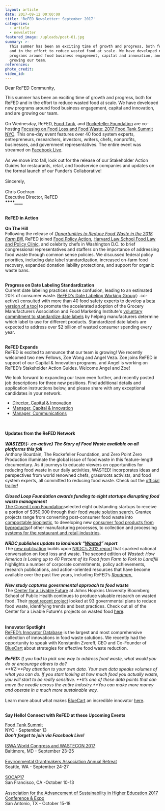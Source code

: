 ```yaml
---
layout: article
date: 2017-09-12 00:00:00
title: 'ReFED Newsletter: September 2017'
categories:
  - article
  - newsletter
featured_image: /uploads/post-01.jpg
summary: >-
  This summer has been an exciting time of growth and progress, both for ReFED
  and in the effort to reduce wasted food at scale. We have developed new
  programs around food business engagement, capital and innovation, and are
  growing our team.
references:
photo_credit:
video_id:
---
```



Dear ReFED Community,

This summer has been an exciting time of growth and progress, both for ReFED and in the effort to reduce wasted food at scale. We have developed new programs around food business engagement, capital and innovation, and are growing our team.<br><br>On Wednesday, ReFED, [Food Tank](https://foodtank.com/), and [Rockefeller Foundation](https://www.rockefellerfoundation.org/) are co-hosting [Focusing on Food Loss and Food Waste: 2017 Food Tank Summit NYC](https://www.eventbrite.com/e/focusing-on-food-loss-and-food-waste-2017-food-tank-summit-nyc-tickets-31681070936). This one-day event features over 40 food system experts, entrepreneurs, researchers, investors, writers, chefs, nonprofits, businesses, and government representatives. The entire event was streamed on&nbsp;[Facebook Live](https://www.facebook.com/rethinkfoodwaste).&nbsp;<br>&nbsp;<br>As we move into fall, look out for the release of our Stakeholder Action Guides for restaurants, retail, and foodservice companies and updates on the formal launch of our Funder’s Collaborative!<br>&nbsp;<br>Sincerely,<br>&nbsp;<br>Chris Cochran<br>Executive Director, ReFED<br>**__****__****__****__**<br><br>&nbsp;<br>**ReFED in Action**<br>**&nbsp;<br>On The Hill**<br>Following the release of *[Opportunities to Reduce Food Waste in the 2018 Farm Bill](http://www.chlpi.org/wp-content/uploads/2013/12/Opportunities-to-Reduce-Food-Waste-in-the-2018-Farm-Bill_May-2017.pdf)*, ReFED joined [Food Policy Action](http://foodpolicyaction.org/), [Harvard Law School Food Law and Policy Clinic](http://www.chlpi.org/food-law-and-policy/), and celebrity chefs in Washington D.C. to brief congressional representatives and staffers on the importance of addressing food waste through common sense policies. We discussed federal policy priorities, including date label standardization, increased on-farm food recovery, expanded donation liability protections, and support for organic waste bans.

<br>**Progress on Date Labeling Standardization**<br>Current date labeling practices cause confusion, leading to an estimated 20% of consumer waste. [ReFED's Date Labeling Working Group](http://%20http//www.refed.com/solutions/standardized-date-labeling){: .cc-active} consulted with more than 40 food safety experts to develop a [beta version of a tool](http://www.refed.com/downloads/ReFED-Standardization-Package.pdf)&nbsp;to promote the accelerated adoption of the Grocery Manufacturers Association and Food Marketing Institute's [voluntary commitment to standardize date labels](http://www.gmaonline.org/news-events/newsroom/grocery-industry-launches-new-initiative-to-reduce-consumer-confusion-on-pr/) by helping manufacturers determine which label to use for different products. Standardized date labels are expected to address over $2 billion of wasted consumer spending every year.

<br>**ReFED Expands**<br>ReFED is excited to announce that our team is growing! We recently welcomed two new Fellows, Zoe Wong and Angel Veza. Zoe joins ReFED in support of our Capital & Innovation programs, and Angel is working on ReFED’s Stakeholder Action Guides. Welcome Angel and Zoe!

We look forward to expanding our team even further, and recently posted job descriptions for three new positions. Find additional details and application instructions below, and please share with any exceptional candidates in your network.

* [Director, Capital & Innovation](http://www.refed.com/jobs/director-capital-innovation)
* [Manager, Capital & Innovation](http://www.refed.com/jobs/manager-capital-innovation)
* [Manager, Communications](http://www.refed.com/jobs/manager-communications)

<br><br>**Updates from the ReFED Network**<br>&nbsp;<br>***[WASTED!](http://%3chttp//wastedfilm.com/index.html#about&gt;){: .cc-active} The Story of Food Waste available on all platforms this fall***<br>Anthony Bourdain, The Rockefeller Foundation, and Zero Point Zero Production illuminate the global issue of food waste in this feature-length documentary. As it journeys to educate viewers on opportunities for reducing food waste in our daily activities, WASTED! incorporates ideas and perspectives from world renowned chefs, grassroots activists, and food system experts, all committed to reducing food waste. Check out the [official trailer](https://www.youtube.com/watch?v=KUQGVSyXDWA&amp;feature=youtu.be)!<br><br>***Closed Loop Foundation awards funding to eight startups disrupting food waste management***<br>[The Closed Loop Foundation](http://www.closedlooppartners.com/closed-loop-foundation/)selected eight outstanding startups to receive a portion of $350,000 through their [food waste solution search](http://www.closedlooppartners.com/food-waste-solution-search/). Grantee projects range from converting post-consumer food waste into [compostable bioplastic](http://www.refed.com/tools/innovator-database/full_cycle_bioplastics), to developing new [consumer food products from byproducts](http://www.refed.com/tools/innovator-database/renewal_mill)of other manufacturing processes, to collection and processing [systems for the restaurant and retail industries](http://indianarecycling.org/press-release-irc-receives-grant-to-initiate-commercial-food-composting-initiative/). &nbsp;<br><br>***NRDC publishes update to landmark “[Wasted](https://www.nrdc.org/resources/wasted-how-america-losing-40-percent-its-food-farm-fork-landfill)” report***<br>The [new publication](https://www.nrdc.org/sites/default/files/wasted-2017-report.pdf) builds upon [NRDC’s 2012 report](https://www.nrdc.org/sites/default/files/wasted-food-IP.pdf) that sparked national conversation on food loss and waste. The second edition of *Wasted: How America is Losing up to 40 Percent of its Food from Farm to Fork to Landfill* highlights a number of corporate commitments, policy achievements, research publications, and action-oriented resources that have become available over the past five years, including ReFED’s *[Roadmap.](http://www.refed.com/download)*<br><br>***New study captures governmental approach to food waste***<br>The [Center for a Livable Future](https://www.jhsph.edu/research/centers-and-institutes/johns-hopkins-center-for-a-livable-future/index.html) at Johns Hopkins University Bloomberg School of Public Health continues to produce valuable research on wasted food. Their [most recent project](https://www.jhsph.edu/research/centers-and-institutes/johns-hopkins-center-for-a-livable-future/_pdf/projects/wasted-food/governmental-plans-to-address-waste-of-food.pdf) looked at 93 governmental plans to reduce food waste, identifying trends and best practices. Check out all of the Center for a Livable Future's projects on wasted food [here](https://www.jhsph.edu/research/centers-and-institutes/johns-hopkins-center-for-a-livable-future/projects/wasted-food/index.html).<br><br><br>**Innovator Spotlight**<br>[ReFED’s Innovator Database](http://www.refed.com/tools/innovator-database/) is the largest and most comprehensive collection of innovations in food waste solutions. We recently had the opportunity to speak with Konstantin Zvereff, CEO and Co-Founder of [BlueCart](http://www.bluecart.com/) about strategies for effective food waste reduction.<br>&nbsp;<br>***ReFED:** If you had to pick one way to address food waste, what would you do or encourage others to do?<br>**KZ:**Pay attention to your own data. Your own data speaks volumes of what you can do. If you start looking at how much food you actually waste, you will start to be really sensitive. **It’s one of these data points that can move the needle across the entire industry.**You can make more money and operate in a much more sustainable way.*<br>&nbsp;<br>Learn more about what makes [BlueCart](http://www.refed.com/tools/innovator-database/bluecart)&nbsp;an incredible innovator [here](http://www.refed.com/content-hub/innovator-spotlight-bluecart).

<br>**Say Hello! Connect with ReFED at these Upcoming Events**

[Food Tank Summit](https://www.eventbrite.com/e/focusing-on-food-loss-and-food-waste-2017-food-tank-summit-nyc-tickets-31681070936)<br>NYC - September 13<br>***Don't forget to join via Facebook Live!***<br><br>[ISWA World Congress and WASTECON 2017](https://swana.org/Events/WASTECON/ConferenceProgram.aspx)<br>Baltimore, MD - September 23-25<br><br>[Environmental Grantmakers Association Annual Retreat](https://ega.org/events/retreat)<br>Seattle, WA - September 24-27<br><br>[SOCAP17](http://socialcapitalmarkets.net/socap17/)<br>San Francisco, CA -October 10-13<br><br>[Association for the Advancement of Sustainability in Higher Education 2017 Conference & Expo](http://conference.aashe.org/)<br>San Antonio, TX - October 15-18
